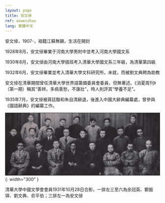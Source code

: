 ```yaml
---
layout: page
title: 安文倬
ref: anwenzhuo
lang: 繁體中文
---
```



安文倬，1907-，祖籍江蘇無錫，生活在開封

1928年8月，安文倬畢業于河南大學男附中並考入河南大學國文系

1930年8月，安文倬由河南大學插班考入清華大學國文系三年級，為清華第四級

1932年6月，安文倬畢業並考入清華大學文科研究所，未就，而被劉文典聘為助教

安文倬在清華期間曾任清華大學世界語籌備委員會委員，但無著述。《消夏周刊》（第一期）稱其“善辨，多病善愁，不康壯”，時人則評其“學養不足”。

1935年7月，安文倬被蔣廷黻和朱自清辭退，後進入中國大辭典編纂處，曾參與《國語辭典》的編纂工作。

![image](/assets/imgs/anwenzhuo.jpg "清華大學中國文學會會員1931年10月28日合影"){: width="300" }

清華大學中國文學會會員1931年10月28日合影，一排左三至六為余冠英、鄭振铎、劉文典、俞平伯；三排左一為安文倬